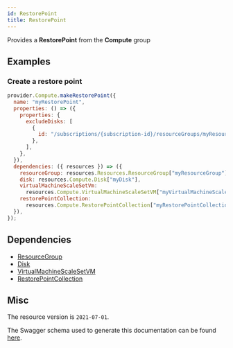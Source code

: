 ```yaml
---
id: RestorePoint
title: RestorePoint
---
```

Provides a **RestorePoint** from the **Compute** group
## Examples
### Create a restore point
```js
provider.Compute.makeRestorePoint({
  name: "myRestorePoint",
  properties: () => ({
    properties: {
      excludeDisks: [
        {
          id: "/subscriptions/{subscription-id}/resourceGroups/myResourceGroup/providers/Microsoft.Compute/disks/disk123",
        },
      ],
    },
  }),
  dependencies: ({ resources }) => ({
    resourceGroup: resources.Resources.ResourceGroup["myResourceGroup"],
    disk: resources.Compute.Disk["myDisk"],
    virtualMachineScaleSetVm:
      resources.Compute.VirtualMachineScaleSetVM["myVirtualMachineScaleSetVM"],
    restorePointCollection:
      resources.Compute.RestorePointCollection["myRestorePointCollection"],
  }),
});

```
## Dependencies
- [ResourceGroup](../Resources/ResourceGroup.md)
- [Disk](../Compute/Disk.md)
- [VirtualMachineScaleSetVM](../Compute/VirtualMachineScaleSetVM.md)
- [RestorePointCollection](../Compute/RestorePointCollection.md)
## Misc
The resource version is `2021-07-01`.

The Swagger schema used to generate this documentation can be found [here](https://github.com/Azure/azure-rest-api-specs/tree/main/specification/compute/resource-manager/Microsoft.Compute/stable/2021-07-01/compute.json).

